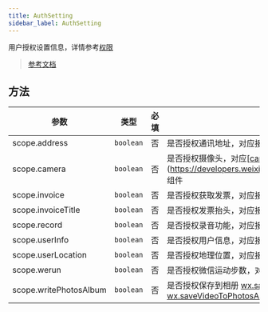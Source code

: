 ```yaml
---
title: AuthSetting
sidebar_label: AuthSetting
---
```


用户授权设置信息，详情参考[权限](https://developers.weixin.qq.com/miniprogram/dev/framework/open-ability/authorize.html)

> [参考文档](https://developers.weixin.qq.com/miniprogram/dev/framework/open-ability/authorize.html)

## 方法

| 参数 | 类型 | 必填 | 说明 |
| --- | --- | :---: | --- |
| scope.address | `boolean` | 否 | 是否授权通讯地址，对应接口 [wx.chooseAddress](https://developers.weixin.qq.com/miniprogram/dev/api/open-api/address/wx.chooseAddress.html) |
| scope.camera | `boolean` | 否 | 是否授权摄像头，对应[[camera](https://developers.weixin.qq.com/miniprogram/dev/component/camera.html)](https://developers.weixin.qq.com/miniprogram/dev/component/camera.html) 组件 |
| scope.invoice | `boolean` | 否 | 是否授权获取发票，对应接口 [wx.chooseInvoice](https://developers.weixin.qq.com/miniprogram/dev/api/open-api/invoice/wx.chooseInvoice.html) |
| scope.invoiceTitle | `boolean` | 否 | 是否授权发票抬头，对应接口 [wx.chooseInvoiceTitle](https://developers.weixin.qq.com/miniprogram/dev/api/open-api/invoice/wx.chooseInvoiceTitle.html) |
| scope.record | `boolean` | 否 | 是否授权录音功能，对应接口 [wx.startRecord](https://developers.weixin.qq.com/miniprogram/dev/api/media/recorder/wx.startRecord.html) |
| scope.userInfo | `boolean` | 否 | 是否授权用户信息，对应接口 [wx.getUserInfo](https://developers.weixin.qq.com/miniprogram/dev/api/open-api/user-info/wx.getUserInfo.html) |
| scope.userLocation | `boolean` | 否 | 是否授权地理位置，对应接口 [wx.getLocation](https://developers.weixin.qq.com/miniprogram/dev/api/location/wx.getLocation.html), [wx.chooseLocation](https://developers.weixin.qq.com/miniprogram/dev/api/location/wx.chooseLocation.html) |
| scope.werun | `boolean` | 否 | 是否授权微信运动步数，对应接口 [wx.getWeRunData](https://developers.weixin.qq.com/miniprogram/dev/api/open-api/werun/wx.getWeRunData.html) |
| scope.writePhotosAlbum | `boolean` | 否 | 是否授权保存到相册 [wx.saveImageToPhotosAlbum](https://developers.weixin.qq.com/miniprogram/dev/api/media/image/wx.saveImageToPhotosAlbum.html), [wx.saveVideoToPhotosAlbum](https://developers.weixin.qq.com/miniprogram/dev/api/media/video/wx.saveVideoToPhotosAlbum.html) |
